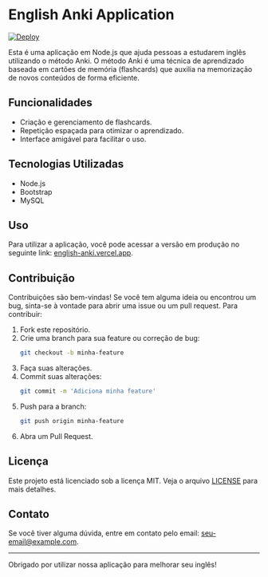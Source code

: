 # English Anki Application

[![Deploy](https://img.shields.io/badge/deploy-vercel-brightgreen)](https://english-anki.vercel.app/)

Esta é uma aplicação em Node.js que ajuda pessoas a estudarem inglês utilizando o método Anki. O método Anki é uma técnica de aprendizado baseada em cartões de memória (flashcards) que auxilia na memorização de novos conteúdos de forma eficiente.

## Funcionalidades

- Criação e gerenciamento de flashcards.
- Repetição espaçada para otimizar o aprendizado.
- Interface amigável para facilitar o uso.

## Tecnologias Utilizadas

- Node.js
- Bootstrap
- MySQL

## Uso

Para utilizar a aplicação, você pode acessar a versão em produção no seguinte link: [english-anki.vercel.app](https://english-anki.vercel.app/).

## Contribuição

Contribuições são bem-vindas! Se você tem alguma ideia ou encontrou um bug, sinta-se à vontade para abrir uma issue ou um pull request. Para contribuir:

1. Fork este repositório.
2. Crie uma branch para sua feature ou correção de bug:
    ```bash
    git checkout -b minha-feature
    ```
3. Faça suas alterações.
4. Commit suas alterações:
    ```bash
    git commit -m 'Adiciona minha feature'
    ```
5. Push para a branch:
    ```bash
    git push origin minha-feature
    ```
6. Abra um Pull Request.

## Licença

Este projeto está licenciado sob a licença MIT. Veja o arquivo [LICENSE](LICENSE) para mais detalhes.

## Contato

Se você tiver alguma dúvida, entre em contato pelo email: [seu-email@example.com](mailto:seu-email@example.com).

---

Obrigado por utilizar nossa aplicação para melhorar seu inglês!
